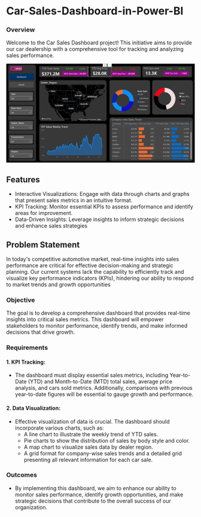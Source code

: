 # Car-Sales-Dashboard-in-Power-BI

### Overview
Welcome to the Car Sales Dashboard project! This initiative aims to provide our car dealership with a comprehensive tool for tracking and analyzing sales performance.

![Alt text](https://github.com/Franklin-ferguson/Car-Sales-Dashboard-in-Power-BI/blob/main/car_sales.png)

## Features 
- Interactive Visualizations: Engage with data through charts and graphs that present sales metrics in an intuitive format.
- KPI Tracking: Monitor essential KPIs to assess performance and identify areas for improvement.
- Data-Driven Insights: Leverage insights to inform strategic decisions and enhance sales strategies

## Problem Statement
In today's competitive automotive market, real-time insights into sales performance are critical for effective decision-making and strategic planning. Our current systems lack the capability to efficiently track and visualize key performance indicators (KPIs), hindering our ability to respond to market trends and growth opportunities

### Objective 
The goal is to develop a comprehensive dashboard that provides real-time insights into critical sales metrics. This dashboard will empower stakeholders to monitor performance, identify trends, and make informed decisions that drive growth.

### Requirements
#### 1. KPI Tracking:
- The dashboard must display essential sales metrics, including Year-to-Date (YTD) and Month-to-Date (MTD) total sales, average price analysis, and cars sold metrics. Additionally, comparisons with previous year-to-date figures will be essential to gauge growth and performance.

#### 2. Data Visualization: 
- Effective visualization of data is crucial. The dashboard should incorporate various charts, such as:
  - A line chart to illustrate the weekly trend of YTD sales.
  - Pie charts to show the distribution of sales by body style and color.
  - A map chart to visualize sales data by dealer region.
  - A grid format for company-wise sales trends and a detailed grid presenting all relevant information for each car sale.

### Outcomes
- By implementing this dashboard, we aim to enhance our ability to monitor sales performance, identify growth opportunities, and make strategic decisions that contribute to the overall success of our organization.

